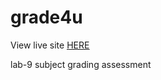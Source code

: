 # grade4u
View live site <a href="https://grade4u.pages.dev/" target="_blank"><u>HERE</u></a>


lab-9 subject grading assessment 
